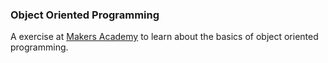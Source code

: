 ### Object Oriented Programming

A exercise at [Makers Academy](www.makersacademy.com) to learn about the basics of object oriented programming.